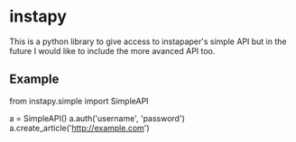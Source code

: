 instapy
=============

This is a python library to give access to instapaper's simple API but in the future I would like to include the more avanced API too.

Example
-------

from instapy.simple import SimpleAPI

a = SimpleAPI()
a.auth('username', 'password')
a.create_article('http://example.com')
